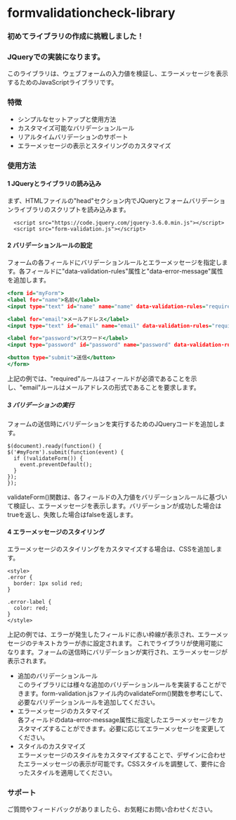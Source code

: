 # formvalidationcheck-library
### 初めてライブラリの作成に挑戦しました！
### JQueryでの実装になります。

このライブラリは、ウェブフォームの入力値を検証し、エラーメッセージを表示するためのJavaScriptライブラリです。

### 特徴
- シンプルなセットアップと使用方法
- カスタマイズ可能なバリデーションルール
- リアルタイムバリデーションのサポート
- エラーメッセージの表示とスタイリングのカスタマイズ

### 使用方法
#### 1 JQueryとライブラリの読み込み<br>
まず、HTMLファイルの"head"セクション内でJQueryとフォームバリデーションライブラリのスクリプトを読み込みます。
```html:html
  <script src="https://code.jquery.com/jquery-3.6.0.min.js"></script>
  <script src="form-validation.js"></script>
```
#### 2 バリデーションルールの設定<br>
フォームの各フィールドにバリデーションルールとエラーメッセージを指定します。各フィールドに"data-validation-rules"属性と"data-error-message"属性を追加します。
  ``` html:index.html
  <form id="myForm">
  <label for="name">名前</label>
  <input type="text" id="name" name="name" data-validation-rules="required" data-error-message="名前を入力してください">

  <label for="email">メールアドレス</label>
  <input type="text" id="email" name="email" data-validation-rules="required,email" data-error-message="有効なメールアドレスを入力してください">

  <label for="password">パスワード</label>
  <input type="password" id="password" name="password" data-validation-rules="required,minlength:8" data-error-message="8文字以上のパスワードを入力してください">

  <button type="submit">送信</button>
</form>
```
  上記の例では、"required"ルールはフィールドが必須であることを示し、"email"ルールはメールアドレスの形式であることを要求します。
##### 3 バリデーションの実行<br>
フォームの送信時にバリデーションを実行するためのJQueryコードを追加します。
  ```js:JavaScript
$(document).ready(function() {
  $('#myForm').submit(function(event) {
    if (!validateForm()) {
      event.preventDefault();
    }
  });
});
```
  validateForm()関数は、各フィールドの入力値をバリデーションルールに基づいて検証し、エラーメッセージを表示します。バリデーションが成功した場合はtrueを返し、失敗した場合はfalseを返します。
#### 4 エラーメッセージのスタイリング<br>
エラーメッセージのスタイリングをカスタマイズする場合は、CSSを追加します。
  ```
  <style>
  .error {
    border: 1px solid red;
  }

  .error-label {
    color: red;
  }
</style>
```
  上記の例では、エラーが発生したフィールドに赤い枠線が表示され、エラーメッセージのテキストカラーが赤に設定されます。
これでライブラリが使用可能になります。フォームの送信時にバリデーションが実行され、エラーメッセージが表示されます。
- 追加のバリデーションルール<br>
 このライブラリには様々な追加のバリデーションルールを実装することができます。form-validation.jsファイル内のvalidateForm()関数を参考にして、必要なバリデーションルールを追加してください。
- エラーメッセージのカスタマイズ<br>
各フィールドのdata-error-message属性に指定したエラーメッセージをカスタマイズすることができます。必要に応じてエラーメッセージを変更してください。
- スタイルのカスタマイズ<br>
エラーメッセージのスタイルをカスタマイズすることで、デザインに合わせたエラーメッセージの表示が可能です。CSSスタイルを調整して、要件に合ったスタイルを適用してください。
 ### サポート
ご質問やフィードバックがありましたら、お気軽にお問い合わせください。
